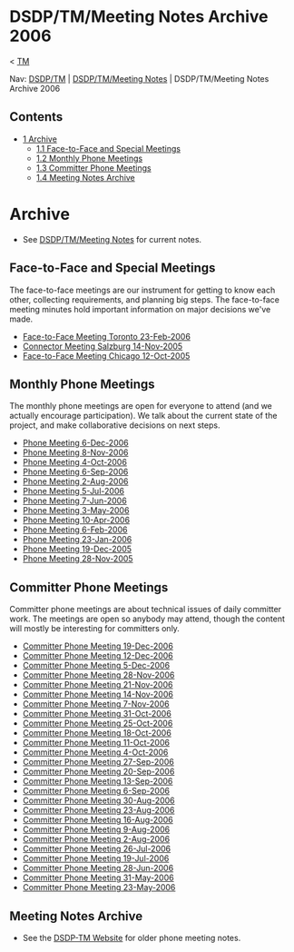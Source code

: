 

DSDP/TM/Meeting Notes Archive 2006
==================================

< [TM](./TM "DSDP/TM")

Nav: [DSDP/TM](./TM "DSDP/TM") | [DSDP/TM/Meeting Notes](./Meeting_Notes "DSDP/TM/Meeting Notes") | DSDP/TM/Meeting Notes Archive 2006

Contents
--------

*   [1 Archive](#Archive)
    *   [1.1 Face-to-Face and Special Meetings](#Face-to-Face-and-Special-Meetings)
    *   [1.2 Monthly Phone Meetings](#Monthly-Phone-Meetings)
    *   [1.3 Committer Phone Meetings](#Committer-Phone-Meetings)
    *   [1.4 Meeting Notes Archive](#Meeting-Notes-Archive)

Archive
=======

*   See [DSDP/TM/Meeting Notes](./Meeting_Notes "DSDP/TM/Meeting Notes") for current notes.

Face-to-Face and Special Meetings
---------------------------------

The face-to-face meetings are our instrument for getting to know each other, collecting requirements, and planning big steps. The face-to-face meeting minutes hold important information on major decisions we've made.

*   [Face-to-Face Meeting Toronto 23-Feb-2006](./Face-to-face_Toronto_23-Feb-2006 "DSDP/TM/Face-to-face Toronto 23-Feb-2006")
*   [Connector Meeting Salzburg 14-Nov-2005](./DSDP-TM_Connector_Meeting_Salzburg_2005x11x14 "DSDP-TM Connector Meeting Salzburg 2005x11x14")
*   [Face-to-Face Meeting Chicago 12-Oct-2005](https://www.eclipse.org./doc/index.php)

Monthly Phone Meetings
----------------------

The monthly phone meetings are open for everyone to attend (and we actually encourage participation). We talk about the current state of the project, and make collaborative decisions on next steps.

*   [Phone Meeting 6-Dec-2006](./Phone_Meeting_6-Dec-2006 "DSDP/TM/Phone Meeting 6-Dec-2006")
*   [Phone Meeting 8-Nov-2006](./Phone_Meeting_8-Nov-2006 "DSDP/TM/Phone Meeting 8-Nov-2006")
*   [Phone Meeting 4-Oct-2006](./Phone_Meeting_4-Oct-2006 "DSDP/TM/Phone Meeting 4-Oct-2006")
*   [Phone Meeting 6-Sep-2006](./Phone_Meeting_6-Sep-2006 "DSDP/TM/Phone Meeting 6-Sep-2006")
*   [Phone Meeting 2-Aug-2006](./Phone_Meeting_2-Aug-2006 "DSDP/TM/Phone Meeting 2-Aug-2006")
*   [Phone Meeting 5-Jul-2006](./Phone_Meeting_5-Jul-2006 "DSDP/TM/Phone Meeting 5-Jul-2006")
*   [Phone Meeting 7-Jun-2006](./Phone_Meeting_7-Jun-2006 "DSDP/TM/Phone Meeting 7-Jun-2006")
*   [Phone Meeting 3-May-2006](./Phone_Meeting_3-May-2006 "DSDP/TM/Phone Meeting 3-May-2006")
*   [Phone Meeting 10-Apr-2006](./Phone_Meeting_10-Apr-2006 "DSDP/TM/Phone Meeting 10-Apr-2006")
*   [Phone Meeting 6-Feb-2006](./DSDP-TM_Notes_2006x02x06 "DSDP-TM Notes 2006x02x06")
*   [Phone Meeting 23-Jan-2006](./DSDP-TM_Notes_2006x01x23 "DSDP-TM Notes 2006x01x23")
*   [Phone Meeting 19-Dec-2005](./DSDP_TM_Notes_2005x12x19 "DSDP TM Notes 2005x12x19")
*   [Phone Meeting 28-Nov-2005](./DSDP_TM_Notes_2005x11x28 "DSDP TM Notes 2005x11x28")

Committer Phone Meetings
------------------------

Committer phone meetings are about technical issues of daily committer work. The meetings are open so anybody may attend, though the content will mostly be interesting for committers only.

*   [Committer Phone Meeting 19-Dec-2006](./Committer_Phone_Meeting_19-Dec-2006 "DSDP/TM/Committer Phone Meeting 19-Dec-2006")
*   [Committer Phone Meeting 12-Dec-2006](./Committer_Phone_Meeting_12-Dec-2006 "DSDP/TM/Committer Phone Meeting 12-Dec-2006")
*   [Committer Phone Meeting 5-Dec-2006](./Committer_Phone_Meeting_5-Dec-2006 "DSDP/TM/Committer Phone Meeting 5-Dec-2006")
*   [Committer Phone Meeting 28-Nov-2006](./Committer_Phone_Meeting_28-Nov-2006 "DSDP/TM/Committer Phone Meeting 28-Nov-2006")
*   [Committer Phone Meeting 21-Nov-2006](./Committer_Phone_Meeting_21-Nov-2006 "DSDP/TM/Committer Phone Meeting 21-Nov-2006")
*   [Committer Phone Meeting 14-Nov-2006](./Committer_Phone_Meeting_14-Nov-2006 "DSDP/TM/Committer Phone Meeting 14-Nov-2006")
*   [Committer Phone Meeting 7-Nov-2006](./Committer_Phone_Meeting_7-Nov-2006 "DSDP/TM/Committer Phone Meeting 7-Nov-2006")
*   [Committer Phone Meeting 31-Oct-2006](./Committer_Phone_Meeting_31-Oct-2006 "DSDP/TM/Committer Phone Meeting 31-Oct-2006")
*   [Committer Phone Meeting 25-Oct-2006](./Committer_Phone_Meeting_25-Oct-2006 "DSDP/TM/Committer Phone Meeting 25-Oct-2006")
*   [Committer Phone Meeting 18-Oct-2006](./Committer_Phone_Meeting_18-Oct-2006 "DSDP/TM/Committer Phone Meeting 18-Oct-2006")
*   [Committer Phone Meeting 11-Oct-2006](./Committer_Phone_Meeting_11-Oct-2006 "DSDP/TM/Committer Phone Meeting 11-Oct-2006")
*   [Committer Phone Meeting 4-Oct-2006](./Committer_Phone_Meeting_4-Oct-2006 "DSDP/TM/Committer Phone Meeting 4-Oct-2006")
*   [Committer Phone Meeting 27-Sep-2006](./Committer_Phone_Meeting_27-Sep-2006 "DSDP/TM/Committer Phone Meeting 27-Sep-2006")
*   [Committer Phone Meeting 20-Sep-2006](./Committer_Phone_Meeting_20-Sep-2006 "DSDP/TM/Committer Phone Meeting 20-Sep-2006")
*   [Committer Phone Meeting 13-Sep-2006](./Committer_Phone_Meeting_13-Sep-2006 "DSDP/TM/Committer Phone Meeting 13-Sep-2006")
*   [Committer Phone Meeting 6-Sep-2006](./Committer_Phone_Meeting_6-Sep-2006 "DSDP/TM/Committer Phone Meeting 6-Sep-2006")
*   [Committer Phone Meeting 30-Aug-2006](./Committer_Phone_Meeting_30-Aug-2006 "DSDP/TM/Committer Phone Meeting 30-Aug-2006")
*   [Committer Phone Meeting 23-Aug-2006](./Committer_Phone_Meeting_23-Aug-2006 "DSDP/TM/Committer Phone Meeting 23-Aug-2006")
*   [Committer Phone Meeting 16-Aug-2006](./Committer_Phone_Meeting_16-Aug-2006 "DSDP/TM/Committer Phone Meeting 16-Aug-2006")
*   [Committer Phone Meeting 9-Aug-2006](./Committer_Phone_Meeting_9-Aug-2006 "DSDP/TM/Committer Phone Meeting 9-Aug-2006")
*   [Committer Phone Meeting 2-Aug-2006](./Committer_Phone_Meeting_2-Aug-2006 "DSDP/TM/Committer Phone Meeting 2-Aug-2006")
*   [Committer Phone Meeting 26-Jul-2006](./Committer_Phone_Meeting_26-Jul-2006 "DSDP/TM/Committer Phone Meeting 26-Jul-2006")
*   [Committer Phone Meeting 19-Jul-2006](./Committer_Phone_Meeting_19-Jul-2006 "DSDP/TM/Committer Phone Meeting 19-Jul-2006")
*   [Committer Phone Meeting 28-Jun-2006](./Committer_Phone_Meeting_28-Jun-2006 "DSDP/TM/Committer Phone Meeting 28-Jun-2006")
*   [Committer Phone Meeting 31-May-2006](./Committer_Phone_Meeting_31-May-2006 "DSDP/TM/Committer Phone Meeting 31-May-2006")
*   [Committer Phone Meeting 23-May-2006](./Committer_Phone_Meeting_23-May-2006 "DSDP/TM/Committer Phone Meeting 23-May-2006")

Meeting Notes Archive
---------------------

*   See the [DSDP-TM Website](https://www.eclipse.org/dsdp/tm/doc/) for older phone meeting notes.

